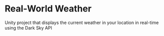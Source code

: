 # Real-World Weather
 Unity project that displays the current weather in your location in real-time using the Dark Sky API
